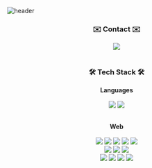 ![header](https://capsule-render.vercel.app/api?type=shark&color=auto&height=300&section=header&text=Seoyoung's%20GitHub&fontSize=70&animation=scaleIn)

<h3 align="center">✉️ Contact ✉️</h3>
<div align="center">
  <a href="mailto:jglorys@naver.com" target="_blank"><img src="https://img.shields.io/badge/Mail-005FF9?style=flat-square&logo=Mail.Ru&logoColor=white"/></a>
  <!--
 <a href="https://youngforgood.tistory.com/" target="_blank"><img src="https://img.shields.io/badge/Tistory-DA074A?style=flat-square&logo=GitHub Sponsors&logoColor=white"/></a> -->
</div><br>

 
 <h3 align="center">🛠️ Tech Stack 🛠️</h3>
 
 <div align="center">
 <b>Languages</b><br><br>
 <img src="https://img.shields.io/badge/Java-007396?style=flat-square&logo=Java&logoColor=white"/>
 <img src="https://img.shields.io/badge/React-61DAFB?style=flat-square&logo=react&logoColor=white"/><br><br>
 
 <b>Web</b><br><br>
 <img src="https://img.shields.io/badge/JavaScript-F7DF1E?style=flat-square&logo=JavaScript&logoColor=white"/>
 <img src="https://img.shields.io/badge/jQuery-0769AD?style=flat-square&logo=jQuery&logoColor=white"/>
 <img src="https://img.shields.io/badge/Bootstrap-7952B3?style=flat-square&logo=Bootstrap&logoColor=white"/>
 <img src="https://img.shields.io/badge/HTML5-E34F26?style=flat-square&logo=HTML5&logoColor=white"/>
 <img src="https://img.shields.io/badge/CSS3-1572B6?style=flat-square&logo=CSS3&logoColor=white"/><br>
 <img src="https://img.shields.io/badge/MySQL-4479A1?style=flat-square&logo=MySQL&logoColor=white"/>
 <img src="https://img.shields.io/badge/PostgreSQL-4169E1?style=flat-square&logo=PostgreSQL&logoColor=white"/>
 <img src="https://img.shields.io/badge/Firebase-FFCA28?style=flat-square&logo=firebase&logoColor=white"/><br>
 <img src="https://img.shields.io/badge/Spring%20Boot-6DB33F?style=flat-square&logo=Spring%20Boot&logoColor=white"/>
 <img src="https://img.shields.io/badge/Docker-2496ED?style=flat-square&logo=docker&logoColor=white"/>
 <img src="https://img.shields.io/badge/GitHub-181717?style=flat-square&logo=GitHub&logoColor=white"/>
 <img src="https://img.shields.io/badge/IntelliJ IDEA-000000?style=flat-square&logo=IntelliJ IDEA&logoColor=white"/>
 <!--https://simpleicons.org/-->
</div><br><br>


<!--
<br>
<div align="center">
  <a href="https://github.com/jglorys">
    <img align="center" src="https://github-readme-stats.vercel.app/api/top-langs/?username=jglorys&layout=compact" />
  </a>
</div>
 -->

